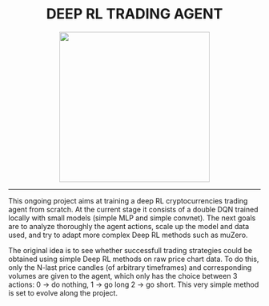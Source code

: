 <h1 align="center">
  DEEP RL TRADING AGENT
</h1>
<div id="header" align="center">
  <img src="https://araffin.github.io/slides/rl-tuto-jnrr19/images/RL_illustration.png" width="300"/>
</div>

----
This ongoing project aims at training a deep RL cryptocurrencies trading agent from scratch. At the current stage it consists of a double DQN trained locally with small
models (simple MLP and simple convnet). The next goals are to analyze thoroughly the agent actions, scale up the model and data used, and try to adapt more complex Deep RL 
methods such as muZero.

The original idea is to see whether successfull trading strategies could be obtained using simple Deep RL methods on raw price chart data. To do this, only the N-last
price candles (of arbitrary timeframes) and corresponding volumes are given to the agent, which only has the choice between 3 actions: 0 -> do nothing, 1 -> go long
2 -> go short. This very simple method is set to evolve along the project. 
